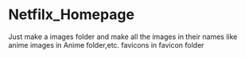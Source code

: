 # Netfilx_Homepage

Just make a images folder and make all the images in their names like anime images in Anime folder,etc. favicons in favicon folder 

